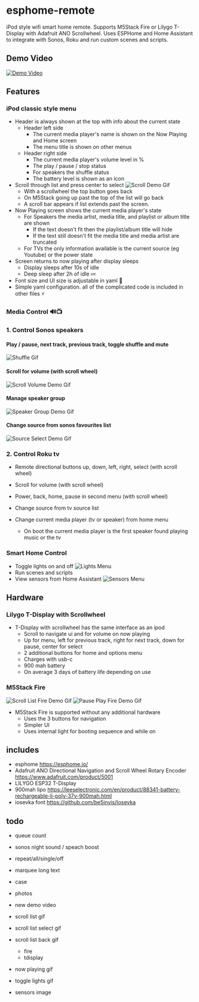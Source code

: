 # esphome-remote
iPod style wifi smart home remote. Supports M5Stack Fire or Lilygo T-Display with Adafruit ANO Scrollwheel. Uses ESPHome and Home Assistant to integrate with Sonos, Roku and run custom scenes and scripts.

## Demo Video
[![Demo Video](https://img.youtube.com/vi/Tg7Op2hr42o/0.jpg)](https://youtu.be/Tg7Op2hr42o)

## Features
### iPod classic style menu 
- Header is always shown at the top with info about the current state
    - Header left side
        - The current media player's name is shown on the Now Playing and Home screen
        - The menu title is shown on other menus
    - Header right side
        - The current media player's volume level in %
        - The play / pause / stop status
        - For speakers the shuffle status
        - The battery level is shown as an icon
- Scroll through list and press center to select
![Scroll Demo Gif](docs/scrollListSelectTDisplay.gif)
    - With a scrollwheel the top button goes back
    - On M5Stack going up past the top of the list will go back
    - A scroll bar appears if list extends past the screen. 
- Now Playing screen shows the current media player's state
	- For Speakers the media artist, media title, and playlist or album title are shown
		- If the text doesn't fit then the playlist/album title will hide
		- If the text still doesn't fit the media title and media artist are truncated
	- For TVs the only information available is the current source (eg Youtube) or the power state
- Screen returns to now playing after display sleeps
	- Display sleeps after 10s of idle
	- Deep sleep after 2h of idle 💤
- Font size and UI size is adjustable in yaml 🔨
- Simple yaml configuration. all of the complicated code is included in other files ⚡️

### Media Control 🔊📺
### 1. Control Sonos speakers
#### Play / pause, next track, previous track, toggle shuffle and mute
![Shuffle Gif](docs/shuffleTDisplay.gif)
#### Scroll for volume (with scroll wheel)
![Scroll Volume Demo Gif](docs/volumeScrollTDisplay.gif)
#### Manage speaker group 
![Speaker Group Demo Gif](docs/groupTDisplay.gif)
#### Change source from sonos favourites list
![Source Select Demo Gif](docs/sourceSelectTDisplay.gif)

### 2. Control Roku tv
- Remote directional buttons up, down, left, right, select (with scroll wheel)
- Scroll for volume (with scroll wheel)
- Power, back, home, pause in second menu (with scroll wheel)
- Change source from tv source list

- Change current media player (tv or speaker) from home menu
	- On boot the current media player is the first speaker found playing music or the tv

### Smart Home Control
- Toggle lights on and off
![Lights Menu](docs/lightsTDisplay.gif)
- Run scenes and scripts
- View sensors from Home Assistant
![Sensors Menu](docs/sensorsTDisplay.gif)

## Hardware
### Lilygo T-Display with Scrollwheel
- T-Display with scrollwheel has the same interface as an ipod
	- Scroll to navigate ui and for volume on now playing
	- Up for menu, left for previous track, right for next track, down for pause, center for select
	- 2 additional buttons for home and options menu
	- Charges with usb-c
	- 900 mah battery
	- On average 3 days of battery life depending on use

### M5Stack Fire
![Scroll List Fire Demo Gif](docs/scrollListSelectFire.gif)
![Pause Play Fire Demo Gif](docs/pausePlayFire.gif)
- M5Stack Fire is supported without any additional hardware
	- Uses the 3 buttons for navigation
	- Simpler UI
	- Uses internal light for booting sequence and while on

## includes
- esphome https://esphome.io/
- Adafruit ANO Directional Navigation and Scroll Wheel Rotary Encoder https://www.adafruit.com/product/5001
- LILYGO ESP32 T-Display
- 900mah lipo https://leeselectronic.com/en/product/88341-battery-rechargeable-li-poly-37v-900mah.html
- iosevka font https://github.com/be5invis/Iosevka

## todo
- queue count
- sonos night sound / speach boost
- repeat/all/single/off
- marquee long text
- case
- photos

- new demo video
- scroll list gif
- scroll list select gif
- scroll list back gif
	- fire
	- tdisplay
- now playing gif
- toggle lights gif
- sensors image